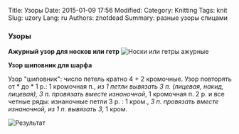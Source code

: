 Title: Узоры
Date: 2015-01-09 17:56
Modified: 
Category: Knitting
Tags: knit
Slug: uzory
Lang: ru
Authors: znotdead
Summary: разные узоры спицами

### Узоры
**Ажурный узор для носков или гетр**
![Носки или гетры ажурные](static/img/knitting/uzory/azhyrnie_noski_ili_getri.jpg)

**Узор шиповник для шарфа**

Узор "шиповник": число петель кратно 4 + 2 кромочные. Узор повторять от * до *
1 р.: 1 кромочная п., *из 1 петли вывязать 3 п. (лицевая, накид, лицевая), 3 п. провязать вместе изнаночной*, 1 кромочная п.
2 р. и все четные ряды: изнаночные петли
3 р. : 1 кром., *3 п. провязать вместе изнаночной, из 1 п. вывязать 3*, 1 кром.

![Результат]()
